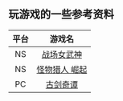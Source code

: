 玩游戏的一些参考资料
---
平台 | 游戏名
:-: | :-: 
NS | [战场女武神](/NS/战场女武神/)
NS | [怪物猎人 崛起](/NS/怪物猎人%20崛起/)
PC | [古剑奇谭](/PC/古剑奇谭/)
